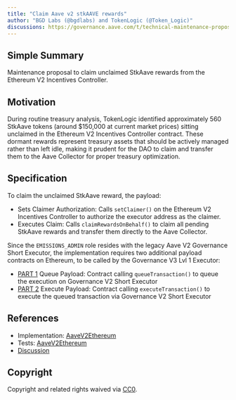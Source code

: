 ```yaml
---
title: "Claim Aave v2 stkAAVE rewards"
author: "BGD Labs (@bgdlabs) and TokenLogic (@Token_Logic)"
discussions: https://governance.aave.com/t/technical-maintenance-proposals/15274/115
---
```


## Simple Summary

Maintenance proposal to claim unclaimed StkAave rewards from the Ethereum V2 Incentives Controller.

## Motivation

During routine treasury analysis, TokenLogic identified approximately 560 StkAave tokens (around $150,000 at current market prices) sitting unclaimed in the Ethereum V2 Incentives Controller contract. These dormant rewards represent treasury assets that should be actively managed rather than left idle, making it prudent for the DAO to claim and transfer them to the Aave Collector for proper treasury optimization.

## Specification

To claim the unclaimed StkAave reward, the payload:

- Sets Claimer Authorization: Calls `setClaimer()` on the Ethereum V2 Incentives Controller to authorize the executor address as the claimer.
- Executes Claim: Calls `claimRewardsOnBehalf()` to claim all pending StkAave rewards and transfer them directly to the Aave Collector.

Since the `EMISSIONS_ADMIN` role resides with the legacy Aave V2 Governance Short Executor, the implementation requires two additional payload contracts on Ethereum, to be called by the Governance V3 Lvl 1 Executor:

- [PART 1](https://github.com/bgd-labs/aave-proposals-v3/blob/a14cdb3ca04cbed1d4db3419690f3d4c7a114e6b/src/20250930_AaveV2Ethereum_ClaimOldStkAaveRewards/AaveV2Ethereum_ClaimOldStkAaveRewards_20250930.sol#L42) Queue Payload: Contract calling `queueTransaction()` to queue the execution on Governance V2 Short Executor
- [PART 2](https://github.com/bgd-labs/aave-proposals-v3/blob/a14cdb3ca04cbed1d4db3419690f3d4c7a114e6b/src/20250930_AaveV2Ethereum_ClaimOldStkAaveRewards/AaveV2Ethereum_ClaimOldStkAaveRewards_20250930.sol#L74) Execute Payload: Contract calling `executeTransaction()` to execute the queued transaction via Governance V2 Short Executor

## References

- Implementation: [AaveV2Ethereum](https://github.com/bgd-labs/aave-proposals-v3/blob/a14cdb3ca04cbed1d4db3419690f3d4c7a114e6b/src/20250930_AaveV2Ethereum_ClaimOldStkAaveRewards/AaveV2Ethereum_ClaimOldStkAaveRewards_20250930.sol)
- Tests: [AaveV2Ethereum](https://github.com/bgd-labs/aave-proposals-v3/blob/a14cdb3ca04cbed1d4db3419690f3d4c7a114e6b/src/20250930_AaveV2Ethereum_ClaimOldStkAaveRewards/AaveV2Ethereum_ClaimOldStkAaveRewards_20250930.t.sol)
- [Discussion](https://governance.aave.com/t/technical-maintenance-proposals/15274/115)

## Copyright

Copyright and related rights waived via [CC0](https://creativecommons.org/publicdomain/zero/1.0/).
